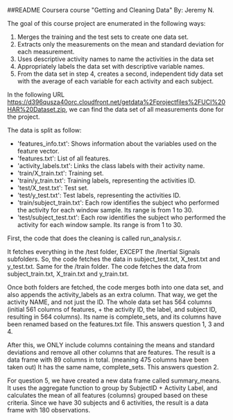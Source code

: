 ##README
Coursera course "Getting and Cleaning Data"
By: Jeremy N.


The goal of this course project are enumerated in the following ways:

1) Merges the training and the test sets to create one data set.
2) Extracts only the measurements on the mean and standard deviation for each measurement.
3) Uses descriptive activity names to name the activities in the data set
4) Appropriately labels the data set with descriptive variable names.
5) From the data set in step 4, creates a second, independent tidy data set with the average of each variable for each activity and each subject.

In the following URL https://d396qusza40orc.cloudfront.net/getdata%2Fprojectfiles%2FUCI%20HAR%20Dataset.zip, we can find the data set of all measurements done for the project.

The data is split as follow:

- 'features_info.txt': Shows information about the variables used on the feature vector.
- 'features.txt': List of all features.
- 'activity_labels.txt': Links the class labels with their activity name.
- 'train/X_train.txt': Training set.
- 'train/y_train.txt': Training labels, representing the activities ID.
- 'test/X_test.txt': Test set.
- 'test/y_test.txt': Test labels, representing the activities ID.
- 'train/subject_train.txt': Each row identifies the subject who performed the activity for each window sample. Its range is from 1 to 30. 
- 'test/subject_test.txt': Each row identifies the subject who performed the activity for each window sample. Its range is from 1 to 30. 

First, the code that does the cleaning is called run_analysis.r.

It fetches everything in the /test folder, EXCEPT the /Inertial Signals subfolders. So, the code fetches the data in subject_test.txt, X_test.txt and y_test.txt.
Same for the /train folder. The code fetches the data from subject_train.txt, X_train.txt and y_train.txt.

Once both folders are fetched, the code merges both into one data set, and also appends the activity_labels as an extra column. That way, we get the activity NAME, and not just the ID.
The whole data set has 564 columns (initial 561 columns of features, + the activity ID, the label, and subject ID, resulting in 564 columns).
Its name is complete_sets, and its columns have been renamed based on the features.txt file. This answers question 1, 3 and 4.

After this, we ONLY include columns containing the means and standard deviations and remove all other columns that are features.
The result is a data frame with 89 columns in total. (meaning 475 columns have been taken out) It has the same name, complete_sets. This answers question 2.

For question 5, we have created a new data frame called summary_means. It uses the aggregate function to group by SubjectID + Activity Label, and calculates the mean of all features (columns)
grouped based on these criteria. Since we have 30 subjects and 6 activities, the result is a data frame with 180 observations.


